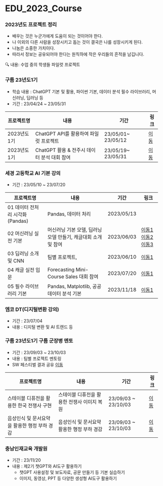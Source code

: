 # EDU_2023_Course
 
### 2023년도 프로젝트 정리

* 배우는 것은 누군가에게 도움이 되는 것이어야 한다. 
* 나 이외의 다른 사람을 성장시키고 돕는 것이 결국은 나를 성장시키게 된다. 
* 나눔은 소중한 가치이다.
* 따라서 정보는 공유되어야 한다는 원칙하에 작은 우리들의 흔적을 남깁니다.


🔍 내용: 수업 중의 학생들 파일럿 프로젝트
### 구름 23년도1기
 * 학습 내용 : ChatGPT 기본 및 활용, 파이썬 기본, 데이터 분석 필수 라이브러리, 머신러닝, 딥러닝 등
 * 기간 : 23/04/24 ~ 23/05/31

| 프로젝트명 | 내용 | 기간 | 링크 |
| --- | --- | --- | --- |
| 2023년도 1기 | ChatGPT API를 활용하여 파일럿 프로젝트 |23/05/01~ 23/05/12 | [이동](https://github.com/LDJWJ/Goorm_2023_DataCourse/tree/main/Goorm_01_01_Project_First)
| 2023년도 1기 | ChatGPT 활용 & 전주시 데이터 분석 대회 참여 |23/05/19~ 23/05/31 | [이동](https://github.com/LDJWJ/Goorm_2023_DataCourse/tree/main/Goorm_01_02_Project_Second)

### 세경 고등학교 AI 기본 강의
 * 기간 : 23/05/10 ~ 23/07/20

| 프로젝트명 | 내용 | 기간 | 링크 |
| --- | --- | --- | --- |
| 01 데이터 전처리 시각화(Pandas) | Pandas, 데이터 처리 | 2023/05/13 | 
| 02 머신러닝 실전 기본 | 머신러닝 기본 모델, 딥러닝 모델 만들기, 캐글대회 소개 및 참여 | 2023/06/03 | [이동1](https://ldjwj.github.io/WJDataClass/DL_BASIC/DL_BASIC_01_01_C2.html) [이동2](https://ldjwj.github.io/WJDataClass/DL_BASIC/DL_BASIC_01_01_C3.html) [이동3](https://ldjwj.github.io/WJDataClass/DL_BASIC/DL_BASIC_01_01_C4.html)
| 03 딥러닝 소개 및 CNN | 팀별 프로젝트,  | 2023/06/10 | [이동1](https://ldjwj.github.io/WJDataClass/01_02_CNNSTART.html)
| 04 캐글 실전 입문 | Forecasting Mini-Course Sales 대회 참여  | 2023/07/20 | [이동1](https://ldjwj.github.io/WJDataClass/01_03_KAGGLEIN.html)
| 05 필수 라이브러리 기본 | Pandas, Matplotlib, 공공데이터 분석 기본  | 2023/11/18 | [이동1](https://ldjwj.github.io/WJDataClass/01_LIB_START01.html)

### 엠코 DT(디지털변환 강의)
 * 기간 : 23/07/04
 * 내용 : 디지털 변환 및 AI 트렌드 등


### 구름 23년도1기 구름 군장병 멘토
 * 기간 : 23/09/03 ~ 23/10/03
 * 내용 : 팀별 프로젝트 멘토링
 * SW 페스티벌 결과 공유 [이동](https://www.software.kr/festival/kor/contents.do?menuPos=1)

| 프로젝트명 | 내용 | 기간 | 링크 |
| --- | --- | --- | --- |
| 스테이블 디퓨전을 활용한 한국 전쟁사 구현 | 스테이블 디퓨전을 활용한 전쟁사 이미지 복원 | 23/09/03 ~ 23/10/03 | [이동](https://github.com/LDJWJ/Goorm_2023_DataCourse/tree/main/Goorm_01_01_Project_First)
| 음성인식 및 문서요약을 활용한 행정 부하 경감 | 음성인식 및 문서요약 활용한 행정 부하 경감 | 23/09/03 ~ 23/10/03 | [이동](https://www.notion.so/23milaiprj/23-AI-_-d6e38f6a07b44b079298f36cb515e19f)

### 충남인재교육 개발원
 * 기간 : 23/11/20
 * 내용 : 제2기 챗GPT와 AI도구 활용하기
    - 챗GPT 사용설정 및 보도자료, 공문 만들기 등 기본 실습하기
    - 이미지, 동영상, PPT 등 다양한 생성형 AI도구 활용하기


